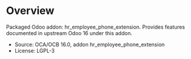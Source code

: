 # Overview

Packaged Odoo addon: hr_employee_phone_extension. Provides features documented in upstream Odoo 16 under this addon.

- Source: OCA/OCB 16.0, addon hr_employee_phone_extension
- License: LGPL-3
